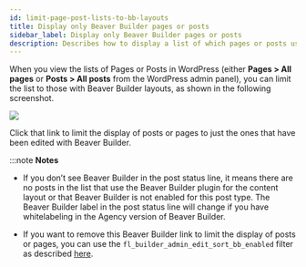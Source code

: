 ```yaml
---
id: limit-page-post-lists-to-bb-layouts
title: Display only Beaver Builder pages or posts
sidebar_label: Display only Beaver Builder pages or posts
description: Describes how to display a list of which pages or posts use Beaver Builder layouts.
---
```


When you view the lists of Pages or Posts in WordPress (either **Pages > All pages** or **Posts > All posts** from the WordPress admin panel), you can limit the list to those with Beaver Builder layouts, as shown in the following screenshot.

![](/img/limit-page-post-lists-to-bb-layouts-f63f0211.png)

Click that link to limit the display of posts or pages to just the ones that have been edited with Beaver Builder.

:::note **Notes**

* If you don’t see Beaver Builder in the post status line, it means there are no posts in the list that use the Beaver Builder plugin for the content layout or that Beaver Builder is not enabled for this post type.
The Beaver Builder label in the post status line will change if you have whitelabeling in the Agency version of Beaver Builder.

* If you want to remove this Beaver Builder link to limit the display of posts or pages, you can use the `fl_builder_admin_edit_sort_bb_enabled` filter as described [here](/beaver-builder/developer/tutorials-guides/common-beaver-builder-plugin-filter-examples.md/#remove-beaver-builder-filter-option-in-wp-post-lists).
